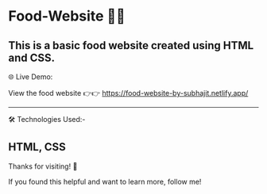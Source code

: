 # Food-Website  🍿🍿

This is a basic food website created using HTML and CSS.  
------
🌐 Live Demo:

View the food website 👉👉 https://food-website-by-subhajit.netlify.app/       
 
------
 🛠 Technologies Used:-  
 
HTML, CSS
--------
Thanks for visiting! 🌟

If you found this helpful and want to learn more, follow me! 
